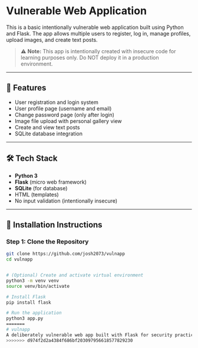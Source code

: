# Vulnerable Web Application

This is a basic intentionally vulnerable web application built using Python and Flask. The app allows multiple users to register, log in, manage profiles, upload images, and create text posts.

> ⚠️ **Note:** This app is intentionally created with insecure code for learning purposes only. Do NOT deploy it in a production environment.

---

## 🚀 Features

- User registration and login system
- User profile page (username and email)
- Change password page (only after login)
- Image file upload with personal gallery view
- Create and view text posts
- SQLite database integration

---

## 🛠 Tech Stack

- **Python 3**
- **Flask** (micro web framework)
- **SQLite** (for database)
- HTML (templates)
- No input validation (intentionally insecure)

---

## 🔧 Installation Instructions

### Step 1: Clone the Repository

```bash
git clone https://github.com/josh2073/vulnapp
cd vulnapp


# (Optional) Create and activate virtual environment
python3 -m venv venv
source venv/bin/activate

# Install Flask
pip install flask

# Run the application
python3 app.py
=======
# vulnapp
A deliberately vulnerable web app built with Flask for security practice.
>>>>>>> d974f2d2a4384f686bf203097956618577829230
